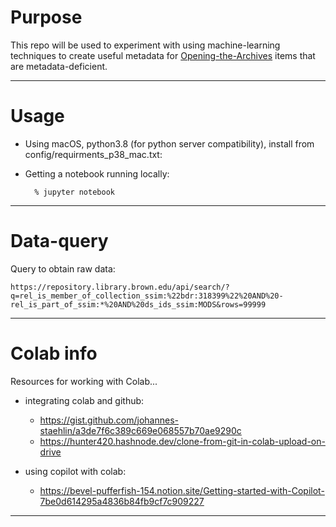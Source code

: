 # Purpose

This repo will be used to experiment with using machine-learning techniques to create useful metadata for [Opening-the-Archives](https://repository.library.brown.edu/studio/collections/bdr:318399/) items that are metadata-deficient.

---


# Usage

- Using macOS, python3.8 (for python server compatibility), install from config/requirments_p38_mac.txt:

- Getting a notebook running locally:

        % jupyter notebook

---


# Data-query

Query to obtain raw data:

    https://repository.library.brown.edu/api/search/?q=rel_is_member_of_collection_ssim:%22bdr:318399%22%20AND%20-rel_is_part_of_ssim:*%20AND%20ds_ids_ssim:MODS&rows=99999

---


# Colab info

Resources for working with Colab...

- integrating colab and github:
    - <https://gist.github.com/johannes-staehlin/a3de7f6c389c669e068557b70ae9290c>
    - <https://hunter420.hashnode.dev/clone-from-git-in-colab-upload-on-drive>

- using copilot with colab:
    - <https://bevel-pufferfish-154.notion.site/Getting-started-with-Copilot-7be0d614295a4836b84fb9cf7c909227>

---